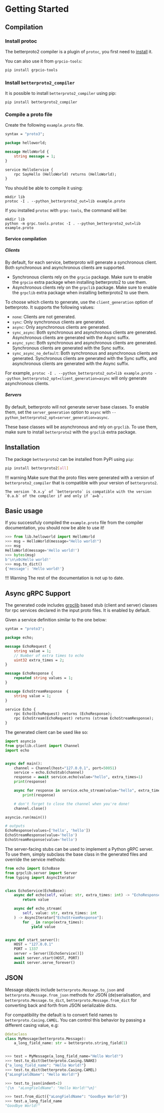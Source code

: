 Getting Started
===============

## Compilation


### Install protoc

The betterproto2 compiler is a plugin of `protoc`, you first need to [install](https://grpc.io/docs/protoc-installation/) it.

You can also use it from `grpcio-tools`:

```sh
pip install grpcio-tools
```

### Install `betterproto2_compiler`

It is possible to install `betterproto2_compiler` using pip:

```
pip install betterproto2_compiler
```

### Compile a proto file

Create the following `example.proto` file.

```proto
syntax = "proto3";

package helloworld;

message HelloWorld {
    string message = 1;
}

service HelloService {
    rpc SayHello (HelloWorld) returns (HelloWorld);
}
```

You should be able to compile it using:

```
mkdir lib
protoc -I . --python_betterproto2_out=lib example.proto
```

If you installed `protoc` with `grpc-tools`, the command will be:

```
mkdir lib
python -m grpc.tools.protoc -I . --python_betterproto2_out=lib example.proto
```

#### Service compilation

##### Clients

By default, for each service, betterproto will generate a synchronous client. Both synchronous and asynchronous clients
are supported.

  - Synchronous clients rely on the `grpcio` package. Make sure to enable the `grpcio` extra package when installing
    betterproto2 to use them.
  - Asynchronous clients rely on the `grpclib` package. Make sure to enable the `grpclib` extra package when installing
    betterproto2 to use them.

To choose which clients to generate, use the `client_generation` option of betterproto. It supports the following
values:

  - `none`: Clients are not generated.
  - `sync`: Only synchronous clients are generated.
  - `async`: Only asynchronous clients are generated.
  - `sync_async`: Both synchronous and asynchronous clients are generated.
        Asynchronous clients are generated with the Async suffix.
  - `async_sync`: Both synchronous and asynchronous clients are generated.
        Synchronous clients are generated with the Sync suffix.
  - `sync_async_no_default`: Both synchronous and asynchronous clients are generated.
        Synchronous clients are generated with the Sync suffix, and asynchronous clients are generated with the Async
        suffix.

For example, `protoc -I . --python_betterproto2_out=lib example.proto --python_betterproto2_opt=client_generation=async`
will only generate asynchronous clients.

##### Servers

By default, betterproto will not generate server base classes. To enable them, set the `server_generation` option to
`async` with `--python_betterproto2_opt=server_generation=async`.

These base classes will be asynchronous and rely on `grpclib`. To use them, make sure to install `betterproto2` with the
`grpclib` extra package.


## Installation

The package `betterproto2` can be installed from PyPI using `pip`:

```sh
pip install betterproto2[all]
```

!!! warning
    Make sure that the proto files were generated with a version of `betterproto2_compiler` that is compatible with your
    version of `betterproto2`.

    The version `0.x.y` of `betterproto` is compatible with the version `0.a.b` of the compiler if and only if `a=b`.

## Basic usage

If you successfuly compiled the `example.proto` file from the compiler documentation, you should now be able to use it!

```python
>>> from lib.helloworld import HelloWorld
>>> msg = HelloWorld(message="Hello world!")
>>> msg
HelloWorld(message='Hello world!')
>>> bytes(msg)
b'\n\x0cHello world!'
>>> msg.to_dict()
{'message': 'Hello world!'}
```

!!! Warning
    The rest of the documentation is not up to date.


## Async gRPC Support

The generated code includes [grpclib](https://grpclib.readthedocs.io/en/latest) based
stub (client and server) classes for rpc services declared in the input proto files.
It is enabled by default.


Given a service definition similar to the one below:

```proto
syntax = "proto3";

package echo;

message EchoRequest {
    string value = 1;
    // Number of extra times to echo
    uint32 extra_times = 2;
}

message EchoResponse {
    repeated string values = 1;
}

message EchoStreamResponse  {
    string value = 1;
}

service Echo {
    rpc Echo(EchoRequest) returns (EchoResponse);
    rpc EchoStream(EchoRequest) returns (stream EchoStreamResponse);
}
```

The generated client can be used like so:

```python
import asyncio
from grpclib.client import Channel
import echo


async def main():
    channel = Channel(host="127.0.0.1", port=50051)
    service = echo.EchoStub(channel)
    response = await service.echo(value="hello", extra_times=1)
    print(response)

    async for response in service.echo_stream(value="hello", extra_times=1):
        print(response)

    # don't forget to close the channel when you're done!
    channel.close()

asyncio.run(main())

# outputs
EchoResponse(values=['hello', 'hello'])
EchoStreamResponse(value='hello')
EchoStreamResponse(value='hello')
```


The server-facing stubs can be used to implement a Python
gRPC server.
To use them, simply subclass the base class in the generated files and override the
service methods:

```python
from echo import EchoBase
from grpclib.server import Server
from typing import AsyncIterator


class EchoService(EchoBase):
    async def echo(self, value: str, extra_times: int) -> "EchoResponse":
        return value

    async def echo_stream(
        self, value: str, extra_times: int
    ) -> AsyncIterator["EchoStreamResponse"]:
        for _ in range(extra_times):
            yield value


async def start_server():
    HOST = "127.0.0.1"
    PORT = 1337
    server = Server([EchoService()])
    await server.start(HOST, PORT)
    await server.serve_forever()
```

## JSON

Message objects include `betterproto.Message.to_json` and
`betterproto.Message.from_json` methods for JSON (de)serialisation, and
`betterproto.Message.to_dict`, `betterproto.Message.from_dict` for
converting back and forth from JSON serializable dicts.

For compatibility the default is to convert field names to
`betterproto.Casing.CAMEL`. You can control this behavior by passing a
different casing value, e.g:

```python
@dataclass
class MyMessage(betterproto.Message):
    a_long_field_name: str = betterproto.string_field(1)


>>> test = MyMessage(a_long_field_name="Hello World!")
>>> test.to_dict(betterproto.Casing.SNAKE)
{"a_long_field_name": "Hello World!"}
>>> test.to_dict(betterproto.Casing.CAMEL)
{"aLongFieldName": "Hello World!"}

>>> test.to_json(indent=2)
'{\n  "aLongFieldName": "Hello World!"\n}'

>>> test.from_dict({"aLongFieldName": "Goodbye World!"})
>>> test.a_long_field_name
"Goodbye World!"
```
